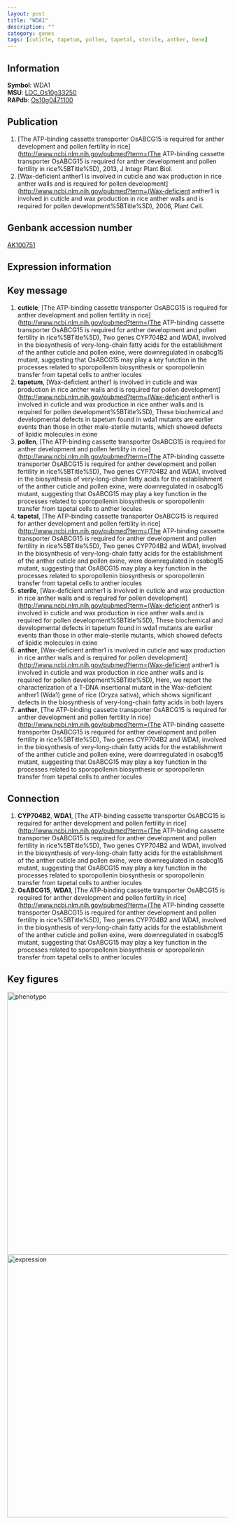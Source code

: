 ```yaml
---
layout: post
title: "WDA1"
description: ""
category: genes
tags: [cuticle, tapetum, pollen, tapetal, sterile, anther, Gene]
---
```


## Information
__Symbol__: WDA1  
__MSU__: [LOC_Os10g33250](http://rice.plantbiology.msu.edu/cgi-bin/ORF_infopage.cgi?orf=LOC_Os10g33250)  
__RAPdb__: [Os10g0471100](http://rapdb.dna.affrc.go.jp/viewer/gbrowse_details/irgsp1?name=Os10g0471100)  

## Publication
1. [The ATP-binding cassette transporter OsABCG15 is required for anther development and pollen fertility in rice](http://www.ncbi.nlm.nih.gov/pubmed?term=(The ATP-binding cassette transporter OsABCG15 is required for anther development and pollen fertility in rice%5BTitle%5D), 2013, J Integr Plant Biol.
2. [Wax-deficient anther1 is involved in cuticle and wax production in rice anther walls and is required for pollen development](http://www.ncbi.nlm.nih.gov/pubmed?term=(Wax-deficient anther1 is involved in cuticle and wax production in rice anther walls and is required for pollen development%5BTitle%5D), 2006, Plant Cell.

## Genbank accession number
[AK100751](http://www.ncbi.nlm.nih.gov/nuccore/AK100751)

## Expression information

## Key message
1. __cuticle__, [The ATP-binding cassette transporter OsABCG15 is required for anther development and pollen fertility in rice](http://www.ncbi.nlm.nih.gov/pubmed?term=(The ATP-binding cassette transporter OsABCG15 is required for anther development and pollen fertility in rice%5BTitle%5D),  Two genes CYP704B2 and WDA1, involved in the biosynthesis of very-long-chain fatty acids for the establishment of the anther cuticle and pollen exine, were downregulated in osabcg15 mutant, suggesting that OsABCG15 may play a key function in the processes related to sporopollenin biosynthesis or sporopollenin transfer from tapetal cells to anther locules
2. __tapetum__, [Wax-deficient anther1 is involved in cuticle and wax production in rice anther walls and is required for pollen development](http://www.ncbi.nlm.nih.gov/pubmed?term=(Wax-deficient anther1 is involved in cuticle and wax production in rice anther walls and is required for pollen development%5BTitle%5D),  These biochemical and developmental defects in tapetum found in wda1 mutants are earlier events than those in other male-sterile mutants, which showed defects of lipidic molecules in exine
3. __pollen__, [The ATP-binding cassette transporter OsABCG15 is required for anther development and pollen fertility in rice](http://www.ncbi.nlm.nih.gov/pubmed?term=(The ATP-binding cassette transporter OsABCG15 is required for anther development and pollen fertility in rice%5BTitle%5D),  Two genes CYP704B2 and WDA1, involved in the biosynthesis of very-long-chain fatty acids for the establishment of the anther cuticle and pollen exine, were downregulated in osabcg15 mutant, suggesting that OsABCG15 may play a key function in the processes related to sporopollenin biosynthesis or sporopollenin transfer from tapetal cells to anther locules
4. __tapetal__, [The ATP-binding cassette transporter OsABCG15 is required for anther development and pollen fertility in rice](http://www.ncbi.nlm.nih.gov/pubmed?term=(The ATP-binding cassette transporter OsABCG15 is required for anther development and pollen fertility in rice%5BTitle%5D),  Two genes CYP704B2 and WDA1, involved in the biosynthesis of very-long-chain fatty acids for the establishment of the anther cuticle and pollen exine, were downregulated in osabcg15 mutant, suggesting that OsABCG15 may play a key function in the processes related to sporopollenin biosynthesis or sporopollenin transfer from tapetal cells to anther locules
5. __sterile__, [Wax-deficient anther1 is involved in cuticle and wax production in rice anther walls and is required for pollen development](http://www.ncbi.nlm.nih.gov/pubmed?term=(Wax-deficient anther1 is involved in cuticle and wax production in rice anther walls and is required for pollen development%5BTitle%5D),  These biochemical and developmental defects in tapetum found in wda1 mutants are earlier events than those in other male-sterile mutants, which showed defects of lipidic molecules in exine
6. __anther__, [Wax-deficient anther1 is involved in cuticle and wax production in rice anther walls and is required for pollen development](http://www.ncbi.nlm.nih.gov/pubmed?term=(Wax-deficient anther1 is involved in cuticle and wax production in rice anther walls and is required for pollen development%5BTitle%5D),  Here, we report the characterization of a T-DNA insertional mutant in the Wax-deficient anther1 (Wda1) gene of rice (Oryza sativa), which shows significant defects in the biosynthesis of very-long-chain fatty acids in both layers
7. __anther__, [The ATP-binding cassette transporter OsABCG15 is required for anther development and pollen fertility in rice](http://www.ncbi.nlm.nih.gov/pubmed?term=(The ATP-binding cassette transporter OsABCG15 is required for anther development and pollen fertility in rice%5BTitle%5D),  Two genes CYP704B2 and WDA1, involved in the biosynthesis of very-long-chain fatty acids for the establishment of the anther cuticle and pollen exine, were downregulated in osabcg15 mutant, suggesting that OsABCG15 may play a key function in the processes related to sporopollenin biosynthesis or sporopollenin transfer from tapetal cells to anther locules

## Connection
1. __CYP704B2__, __WDA1__, [The ATP-binding cassette transporter OsABCG15 is required for anther development and pollen fertility in rice](http://www.ncbi.nlm.nih.gov/pubmed?term=(The ATP-binding cassette transporter OsABCG15 is required for anther development and pollen fertility in rice%5BTitle%5D),  Two genes CYP704B2 and WDA1, involved in the biosynthesis of very-long-chain fatty acids for the establishment of the anther cuticle and pollen exine, were downregulated in osabcg15 mutant, suggesting that OsABCG15 may play a key function in the processes related to sporopollenin biosynthesis or sporopollenin transfer from tapetal cells to anther locules
2. __OsABCG15__, __WDA1__, [The ATP-binding cassette transporter OsABCG15 is required for anther development and pollen fertility in rice](http://www.ncbi.nlm.nih.gov/pubmed?term=(The ATP-binding cassette transporter OsABCG15 is required for anther development and pollen fertility in rice%5BTitle%5D),  Two genes CYP704B2 and WDA1, involved in the biosynthesis of very-long-chain fatty acids for the establishment of the anther cuticle and pollen exine, were downregulated in osabcg15 mutant, suggesting that OsABCG15 may play a key function in the processes related to sporopollenin biosynthesis or sporopollenin transfer from tapetal cells to anther locules

## Key figures
<img src="http://ricencode.github.io/images/WDA1.pheno.png" alt="phenotype"  style="width: 600px;"/>

<img src="http://ricencode.github.io/images/WDA1.exp.png" alt="expression"  style="width: 600px;"/>


